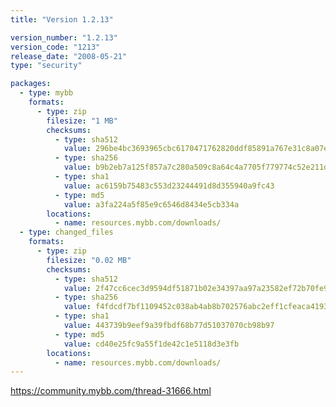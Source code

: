 ```yaml
---
title: "Version 1.2.13"

version_number: "1.2.13"
version_code: "1213"
release_date: "2008-05-21"
type: "security"

packages:
  - type: mybb
    formats:
      - type: zip
        filesize: "1 MB"
        checksums:
          - type: sha512
            value: 296be4bc3693965cbc6170471762820ddf85891a767e31c8a07e52f073c0b8a9cb050b41f8f52f199b78b0ed42b4c793d730776bf7d27afc602b143897a3d6fd
          - type: sha256
            value: b9b2eb7a125f857a7c280a509c8a64c4a7705f779774c52e211de206b3d22134
          - type: sha1
            value: ac6159b75483c553d23244491d8d355940a9fc43
          - type: md5
            value: a3fa224a5f85e9c6546d8434e5cb334a
        locations:
          - name: resources.mybb.com/downloads/
  - type: changed_files
    formats:
      - type: zip
        filesize: "0.02 MB"
        checksums:
          - type: sha512
            value: 2f47cc6cec3d9594df51871b02e34397aa97a23582ef72b70fe963a77ce15334f063f9f034f408e3256ea74f4e0fc7c6aa3996daf3e648bf189301f8cd093e25
          - type: sha256
            value: f4fdcdf7bf1109452c038ab4ab8b702576abc2eff1cfeaca419357409de7cdaa
          - type: sha1
            value: 443739b9eef9a39fbdf68b77d51037070cb98b97
          - type: md5
            value: cd40e25fc9a55f1de42c1e5118d3e3fb
        locations:
          - name: resources.mybb.com/downloads/
---
```


<https://community.mybb.com/thread-31666.html>

